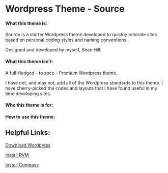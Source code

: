 # Wordpress Theme - Source

#### What this theme is:

Source is a starter Wordpress theme developed to quickly reiterate sites based on personal coding styles and naming conventions.

Designed and developed by myself, Sean Hill.

#### What this theme isn't:

A full-fledged - to spec - Premium Wordpress theme.

I have not, and may not, add all of the Wordpress standards to this theme. I have cherry-picked the codes and layouts that I have found useful in my time developing sites.

#### Who this theme is for:

#### How to use this theme:

## Helpful Links:

[Download Wordpress](https://wordpress.org/download/)

[Install RVM](https://rvm.io/rvm/install)

[Install Compass](http://compass-style.org/install/)